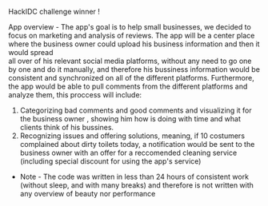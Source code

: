 HackIDC challenge winner ! 

App overview - The app's goal is to help small businesses, we decided to focus on marketing and analysis of reviews.
The app will be a center place where the business owner could upload his business information and then it would spread  
all over of his relevant social media platforms, without any need to go one by one and do it manually, and therefore his bussiness information would be consistent and synchronized on all of the different platforms.
Furthermore, the app would be able to pull comments from the different platforms and analyze them, this proccess will include:
1. Categorizing bad comments and good comments and visualizing it for the business owner , showing him how is doing with time and what clients think of his bussines.
2. Recognizing issues and offering solutions, meaning, if 10 costumers complained about dirty toilets today, a notification would be sent to the business owner with an offer for a reccomended cleaning service (including special discount for using the app's service)

* Note - The code was written in less than 24 hours of consistent work (without sleep, and with many breaks) and therefore is not written with any overview of beauty nor performance     
